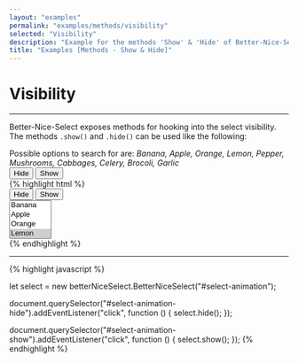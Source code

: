 ```yaml
---
layout: "examples"
permalink: "examples/methods/visibility"
selected: "Visibility"
description: "Example for the methods 'Show' & 'Hide' of Better-Nice-Select - Gives an overview how to use the methods and how it looks like"
title: "Examples [Methods - Show & Hide]"
---
```


# **Visibility**

---
Better-Nice-Select exposes methods for hooking into the select visibility. The methods `.show()` and `.hide()` can be used like the following:

<div class="alert alert-light d-flex justify-content-start align-items-center font-size-13" role="alert">
        <i class="fa-solid fa-circle-info pe-2"></i>Possible options to search for are: <i class="ms-2">Banana, Apple, Orange, Lemon, Pepper, Mushrooms, Cabbages, Celery, Brocoli, Garlic</i>
</div>

<div class="container my-4 border rounded p-0">
    <div class="d-flex justify-content-start align-items-center m-4">
        <button type="button" class="btn btn-outline-primary me-2" id="methods-animation-hide">Hide</button>
        <button type="button" class="btn btn-outline-primary ms-2" id="methods-animation-show">Show</button>
    </div>
    <div class="p-5 border-bottom">
        <select multiple="multiple" id="methods-animation" hidden="hidden">
            <option value="Banana">Banana</option>
            <option value="Apple">Apple</option>
            <option value="Orange">Orange</option>
            <option value="Lemon" selected="selected">Lemon</option>
            <option value="Pepper">Pepper</option>
            <option value="Mushrooms">Mushrooms</option>
            <option value="Cabbages">Cabbages</option>
            <option value="Celery">Celery</option>
            <option value="Garlic">Garlic</option>
            <option value="Brocoli">Brocoli</option>
        </select>
    </div>
    <div class="bg-highlight rounded">
{% highlight html %}
<div class="container">
    <div class="d-flex justify-content-start align-items-center m-4">
        <button type="button" class="btn btn-outline-primary me-2" id="select-animation-hide">Hide</button>
        <button type="button" class="btn btn-outline-primary ms-2" id="select-animation-show">Show</button>
    </div>
    <select multiple="multiple" id="select-animation">
        <option value="Banana">Banana</option>
        <option value="Apple">Apple</option>
        <option value="Orange">Orange</option>
        <option value="Lemon" selected="selected">Lemon</option>
        <option value="Pepper">Pepper</option>
        <option value="Mushrooms">Mushrooms</option>
        <option value="Cabbages">Cabbages</option>
        <option value="Celery">Celery</option>
        <option value="Garlic">Garlic</option>
        <option value="Brocoli">Brocoli</option>
    </select>
</div>
{% endhighlight %}
<hr>
{% highlight javascript %}

let select = new betterNiceSelect.BetterNiceSelect("#select-animation");

document.querySelector("#select-animation-hide").addEventListener("click", function () {
    select.hide();
});

document.querySelector("#select-animation-show").addEventListener("click", function () {
    select.show();
});
{% endhighlight %}
    </div>
</div>